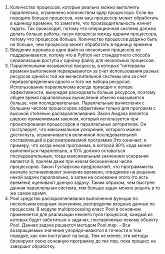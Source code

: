 1. Количество процессов, которые реально можно выполнять параллельно, ограничено количеством ядер процессора. Если вы породите больше процессов, чем ваш процессор может обработать в единицу времени, то заметите, что производительность начнет падать. Так происходит, потому что операционная система должна делать больше работы, тасуя процессы между ядрами процессора, потому что процессов больше. Количество процессов доджно быть не больше, чем процессор может обработать в единицу времени
2. Введение журнала в один файл из нескольких процессов не поддерживается, потому что в Python нет стандартного способа сериализации доступа к одному файлу для нескольких процессов.
3. Параллельными называются процессы, в которых "интервалы времени выполнения перекрываются за счет использования разных ресурсов одной и той же вычислительной системы или за счет перераспределения одного и того же набора ресурсов. Использование параллелизма всегда приводит к потере эффективности, вынуждая расходовать больше ресурсов, поэтому общее время параллельных вычислений обычно оказывается больше, чем последовательных. Параллельные вычисления с большим числом процессоров эффективны только для программ с высокой степенью распараллеливания. Закон Амдала является широко применяемым законом, который используется при проектировании процессоров и параллельных алгоритмов. Он постулирует, что максимальное ускорение, которого можно достигнуть, ограничивается величиной последовательной составляющей в рассматриваемой программе Это означает, к примеру, что когда некая программа, в которой 90% кода может выполняться параллельно, а 10% должно оставаться последовательным, тогда максимальным значением ускорения является 9, причём даже при неком бесконечном числе процессоров. Закон Густафсона предполагает, что программисты вначале устанавливают значение времени, отводимое на решение некой задачи параллельно, а затем на основании этого (то есть времени) оценивают данную задачу. Таким образом, чем быстрее данная параллельная система, тем больше задач можно решить в то же самое время.
4. Pool средство распараллеливания выполнения функции по нескольким входным значениям, распределяя входные данные по процессам. В модуле multiprocessing класс Pool в основном применяется для реализации некоего пула процессов, каждый из которых будет заботиться о задачах, поставляемых некому объекту Pool. Данная задача решается методом Pool.map. - Все возвращаемые значения упорядочиваются в точности в том порядке, как они поступают на вход. Тем не менее, эти методы блокируют свою основную программу до тех пор, пока процесс не завершит обработку.
